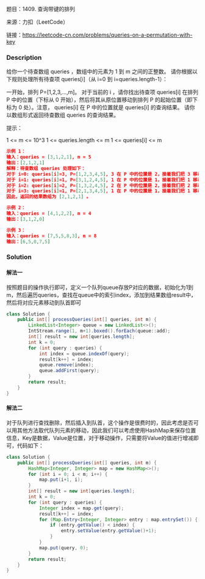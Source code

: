 题目：1409. 查询带键的排列

来源：力扣（LeetCode）

链接：https://leetcode-cn.com/problems/queries-on-a-permutation-with-key

### Description

给你一个待查数组 queries ，数组中的元素为 1 到 m 之间的正整数。 请你根据以下规则处理所有待查项 queries[i]（从 i=0 到 i=queries.length-1）：

一开始，排列 P=[1,2,3,...,m]。
对于当前的 i ，请你找出待查项 queries[i] 在排列 P 中的位置（下标从 0 开始），然后将其从原位置移动到排列 P 的起始位置（即下标为 0 处）。注意， queries[i] 在 P 中的位置就是 queries[i] 的查询结果。
请你以数组形式返回待查数组  queries 的查询结果。


提示：

1 <= m <= 10^3
1 <= queries.length <= m
1 <= queries[i] <= m

```json
示例 1：
输入：queries = [3,1,2,1], m = 5
输出：[2,1,2,1] 
解释：待查数组 queries 处理如下：
对于 i=0: queries[i]=3, P=[1,2,3,4,5], 3 在 P 中的位置是 2，接着我们把 3 移动到 P 的起始位置，得到 P=[3,1,2,4,5] 。
对于 i=1: queries[i]=1, P=[3,1,2,4,5], 1 在 P 中的位置是 1，接着我们把 1 移动到 P 的起始位置，得到 P=[1,3,2,4,5] 。 
对于 i=2: queries[i]=2, P=[1,3,2,4,5], 2 在 P 中的位置是 2，接着我们把 2 移动到 P 的起始位置，得到 P=[2,1,3,4,5] 。
对于 i=3: queries[i]=1, P=[2,1,3,4,5], 1 在 P 中的位置是 1，接着我们把 1 移动到 P 的起始位置，得到 P=[1,2,3,4,5] 。 
因此，返回的结果数组为 [2,1,2,1] 。  

示例 2：
输入：queries = [4,1,2,2], m = 4
输出：[3,1,2,0]

示例 3：
输入：queries = [7,5,5,8,3], m = 8
输出：[6,5,0,7,5]
```



### Solution

#### 解法一

按照题目的操作执行即可，定义一个队列queue存放P对应的数据，初始化为1到m，然后遍历queries，查找在queue中的索引index，添加到结果数组result中，然后将对应元素移动到队首即可

```java
class Solution {
    public int[] processQueries(int[] queries, int m) {
        LinkedList<Integer> queue = new LinkedList<>();
        IntStream.range(1, m+1).boxed().forEach(queue::add);
        int[] result = new int[queries.length];
        int k = 0;
        for (int query : queries) {
            int index = queue.indexOf(query);
            result[k++] = index;
            queue.remove(index);
            queue.addFirst(query);
        }
        return result;
    }
}
```

#### 解法二

对于队列进行查找删除，然后插入到队首，这个操作是很费时的，因此考虑是否可以用其他方法取代队列元素的移动，因此我们可以考虑使用HashMap来保存位置信息，Key是数据，Value是位置，对于移动操作，只需要将Value的值进行增减即可，代码如下：

````java
class Solution {
    public int[] processQueries(int[] queries, int m) {
        HashMap<Integer, Integer> map = new HashMap<>();
        for (int i = 0; i < m; i++) {
            map.put(i+1, i);
        }
        int[] result = new int[queries.length];
        int k = 0;
        for (int query : queries) {
            Integer index = map.get(query);
            result[k++] = index;
            for (Map.Entry<Integer, Integer> entry : map.entrySet()) {
                if (entry.getValue() < index) {
                    entry.setValue(entry.getValue()+1);
                }
            }
            map.put(query, 0);
        }
        return result;
    }
}
````

